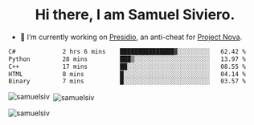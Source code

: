 <h1 align="center">Hi there, I am Samuel Siviero.</h1>

- 🔭 I’m currently working on [Presidio](https://presidio.ac), an anti-cheat for [Project Nova](https://discord.gg/novafn).

<!--START_SECTION:waka-->

```txt
C#             2 hrs 6 mins    ███████████████▓░░░░░░░░░   62.42 %
Python         28 mins         ███▒░░░░░░░░░░░░░░░░░░░░░   13.97 %
C++            17 mins         ██░░░░░░░░░░░░░░░░░░░░░░░   08.55 %
HTML           8 mins          █░░░░░░░░░░░░░░░░░░░░░░░░   04.14 %
Binary         7 mins          █░░░░░░░░░░░░░░░░░░░░░░░░   03.57 %
```

<!--END_SECTION:waka-->

<p><img align="left" src="https://github-readme-stats.vercel.app/api/top-langs?username=samuelsiv&show_icons=true&locale=en&layout=compact&theme=radical" alt="samuelsiv" /></p>

<p>&nbsp;<img align="center" src="https://github-readme-stats.vercel.app/api?username=samuelsiv&show_icons=true&locale=en&theme=radical" alt="samuelsiv" /></p>
<p align="left"> <img src="https://komarev.com/ghpvc/?username=samuelsiv&label=Profile%20views&color=0e75b6&style=flat" alt="samuelsiv" /> </p>
